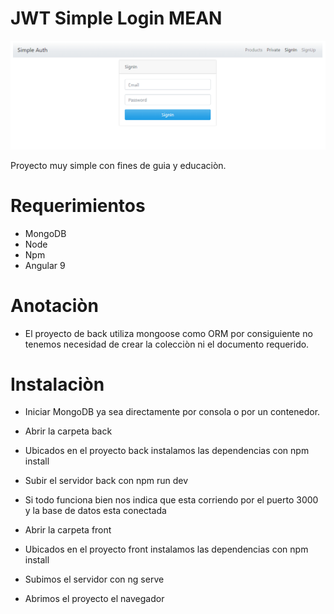 # JWT Simple Login MEAN

![alt text](./muestra.PNG)

Proyecto muy simple con fines de guia y educaciòn.

# Requerimientos
 - MongoDB
 - Node
 - Npm
 - Angular 9

# Anotaciòn 
 - El proyecto de back utiliza mongoose como ORM por consiguiente no tenemos necesidad de crear la colecciòn ni el documento requerido.
 
# Instalaciòn
 - Iniciar MongoDB ya sea directamente por consola o por un contenedor.
 
 - Abrir la carpeta back
  - Ubicados en el proyecto back instalamos las dependencias con npm install 
  - Subir el servidor back con npm run dev
  - Si todo funciona bien nos indica que esta corriendo por el puerto 3000 y la base de datos esta conectada
 
 - Abrir la carpeta front
  - Ubicados en el proyecto front instalamos las dependencias con npm install
  - Subimos el servidor con ng serve
  - Abrimos el proyecto el navegador
 
 
 
 
 
